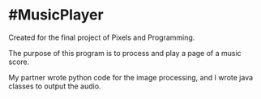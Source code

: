 #MusicPlayer
===========
Created for the final project of Pixels and Programming. 

The purpose of this program is to process and play a page of a music score.

My partner wrote python code for the image processing, and I wrote java classes to output the audio. 
